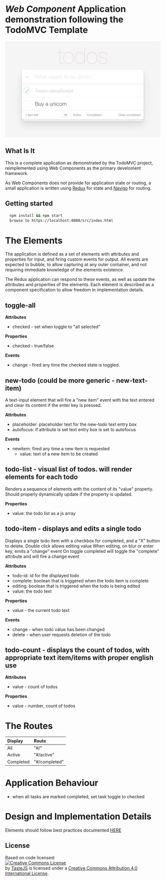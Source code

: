 # _Web Component_ Application demonstration following the TodoMVC Template


![](https://github.com/tastejs/todomvc-app-css/raw/master/screenshot.png)

## What Is It

This is a complete application as demonstrated by the TodoMVC  project, reimplemented using Web Components as the primary develoment framework.

As Web Components does not provide for application state or routing, a small application is written using [Redux](https://redux.js.org/) for state and [Navigo](https://github.com/krasimir/navigo) for routing.

## Getting started

```bash
  npm install && npm start
  browse to https://localhost:8080/src/index.html
```

# The Elements

The application is defined as a set of elements with attributes and properties for input, and firing custom events for output.
All events are expected to bubble, to allow capturing at any outer container, and not requiring immediate knowledge of the elements existence.

The Redux application can respond to these events, as well as update the attributes and properties of the elements. Each element is described as a component specification to allow freedom in implementation details.

## toggle-all

__Attributes__
- checked - set when toggle to "all selected"

__Properties__
- checked - true/false

__Events__
- change - fired any time the checked state is toggled.

## new-todo  (could be more generic - new-text-item)
A text-input element that will fire a "new item" event with the text entered and clear its content if the enter key is pressed.

__Attributes__
- placeholder: placeholder text for the new-todo text entry box
- autofocus: if attribute is set text entry box is set to autofocus

__Events__
- newitem: fired any time a new item is requested
  - value: text of a new item to be created

## todo-list - visual list of todos. will render <todo-item> elements for each todo
Renders a sequence of <todo-item> elements with the content of its "value" property. Should properly dynamically update
if the property is updated.

__Properties__
- value: the todo list as a js array

## todo-item - displays and edits a single todo
Displays a single todo item with a checkbox for completed, and a "X" button to delete.
Double click allows editing value
When editing, on blur or enter key, emits a "change" event
On toggle completed will toggle the "complete" attribute and will fire a change event

__Attributes__
- todo-id:  id for the displayed todo
- complete: boolean that is triggered when the todo item is complete
- editing:  boolean that is triggered when the todo is being edited
- value:    the todo text

__Properties__
- value - the current todo text

__Events__
- change - when todo value has been changed
- delete - when user requests deletion of the todo

## todo-count - displays the count of todos, with appropriate text item/items with proper english use
__Attributes__
- value - count of todos

__Properties__
- value - number, count of todos

# The Routes
|Display|Route|
|:--|:--|
|All|        "#/"|
|Active   |   "#/active"|
|Completed  | "#/completed"|

# Application Behaviour
- when all tasks are marked completed, set task toggle to checked

# Design and Implementation Details
Elements should follow best practices documented
[HERE](https://developers.google.com/web/fundamentals/web-components/best-practices)


## License

Based on code licensed:
<br />
<a rel="license" href="http://creativecommons.org/licenses/by/4.0/deed.en_US"><img alt="Creative Commons License" style="border-width:0" src="http://i.creativecommons.org/l/by/4.0/80x15.png" /></a><br /> by <a xmlns:cc="http://creativecommons.org/ns#" href="http://sindresorhus.com" property="cc:attributionName" rel="cc:attributionURL">TasteJS</a> is licensed under a <a rel="license" href="http://creativecommons.org/licenses/by/4.0/deed.en_US">Creative Commons Attribution 4.0 International License</a>.

